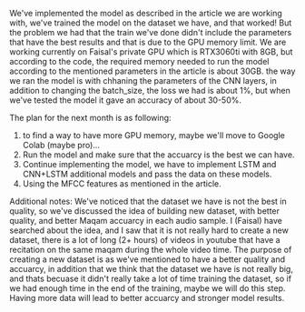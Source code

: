 We've implemented the model as described in the article we are working with, we've trained the model on the dataset we have, and that worked!
But the problem we had that the train we've done didn't include the parameters that have the best results and that is due to the GPU memory limit.
We are working currently on Faisal's private GPU which is RTX3060ti with 8GB, but according to the code, the required memory needed to run
the model according to the mentioned parameters in the article is about 30GB. the way we ran the model is with chhaning the parameters of the CNN layers,
in addition to changing the batch_size, the loss we had is about 1%, but when we've tested the model it gave an accuracy of about 30-50%.

The plan for the next month is as following:
1) to find a way to have more GPU memory, maybe we'll move to Google Colab (maybe pro)...
2) Run the model and make sure that the accuarcy is the best we can have.
3) Continue implementing the model, we have to implement LSTM and CNN+LSTM additional models and pass the data on these models. 
4) Using the MFCC features as mentioned in the article.

Additional notes:
We've noticed that the dataset we have is not the best in quality, so we've discussed the idea of building new dataset, with better quality,
and better Maqam accuarcy in each audio sample.
I (Faisal) have searched about the idea, and I saw that it is not really hard to create a new dataset, there is a lot of long (2+ hours)
of videos in youtube that have a recitation on the same maqam during the whole video time.
The purpose of creating a new dataset is as we've mentioned to have a better quality and accuarcy, in addition that we think that the dataset we have is not really big,
and thats becuase it didn't really take a lot of time training the dataset, so if we had enough time in the end of the training, maybe we will do this step.
Having more data will lead to better accuarcy and stronger model results.
